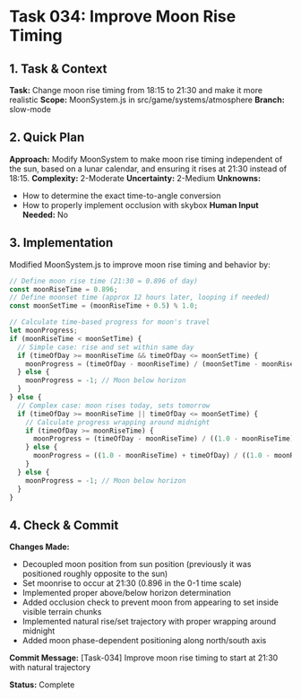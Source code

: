 # Task 034: Improve Moon Rise Timing

## 1. Task & Context
**Task:** Change moon rise timing from 18:15 to 21:30 and make it more realistic
**Scope:** MoonSystem.js in src/game/systems/atmosphere
**Branch:** slow-mode

## 2. Quick Plan
**Approach:** Modify MoonSystem to make moon rise timing independent of the sun, based on a lunar calendar, and ensuring it rises at 21:30 instead of 18:15.
**Complexity:** 2-Moderate
**Uncertainty:** 2-Medium
**Unknowns:** 
- How to determine the exact time-to-angle conversion
- How to properly implement occlusion with skybox
**Human Input Needed:** No

## 3. Implementation
Modified MoonSystem.js to improve moon rise timing and behavior by:

```js
// Define moon rise time (21:30 = 0.896 of day)
const moonRiseTime = 0.896;
// Define moonset time (approx 12 hours later, looping if needed)
const moonSetTime = (moonRiseTime + 0.5) % 1.0;

// Calculate time-based progress for moon's travel
let moonProgress;
if (moonRiseTime < moonSetTime) {
  // Simple case: rise and set within same day
  if (timeOfDay >= moonRiseTime && timeOfDay <= moonSetTime) {
    moonProgress = (timeOfDay - moonRiseTime) / (moonSetTime - moonRiseTime);
  } else {
    moonProgress = -1; // Moon below horizon
  }
} else {
  // Complex case: moon rises today, sets tomorrow
  if (timeOfDay >= moonRiseTime || timeOfDay <= moonSetTime) {
    // Calculate progress wrapping around midnight
    if (timeOfDay >= moonRiseTime) {
      moonProgress = (timeOfDay - moonRiseTime) / ((1.0 - moonRiseTime) + moonSetTime);
    } else {
      moonProgress = ((1.0 - moonRiseTime) + timeOfDay) / ((1.0 - moonRiseTime) + moonSetTime);
    }
  } else {
    moonProgress = -1; // Moon below horizon
  }
}
```

## 4. Check & Commit
**Changes Made:**
- Decoupled moon position from sun position (previously it was positioned roughly opposite to the sun)
- Set moonrise to occur at 21:30 (0.896 in the 0-1 time scale)
- Implemented proper above/below horizon determination
- Added occlusion check to prevent moon from appearing to set inside visible terrain chunks
- Implemented natural rise/set trajectory with proper wrapping around midnight
- Added moon phase-dependent positioning along north/south axis

**Commit Message:** [Task-034] Improve moon rise timing to start at 21:30 with natural trajectory

**Status:** Complete
